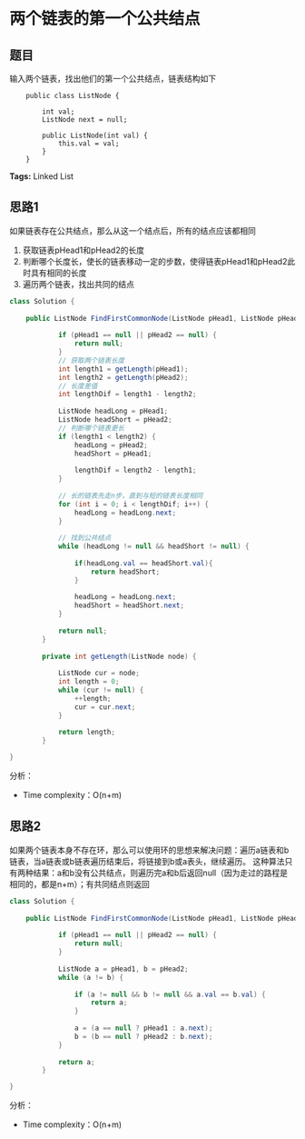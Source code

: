 # 两个链表的第一个公共结点

## 题目

输入两个链表，找出他们的第一个公共结点，链表结构如下
```
	public class ListNode {

    	int val;
    	ListNode next = null;

    	public ListNode(int val) {
        	this.val = val;
    	}
	}
```

**Tags:** Linked List

## 思路1 
如果链表存在公共结点，那么从这一个结点后，所有的结点应该都相同
1. 获取链表pHead1和pHead2的长度
2. 判断哪个长度长，使长的链表移动一定的步数，使得链表pHead1和pHead2此时具有相同的长度
3. 遍历两个链表，找出共同的结点

```java
class Solution { 
  
 	public ListNode FindFirstCommonNode(ListNode pHead1, ListNode pHead2) {
    
            if (pHead1 == null || pHead2 == null) {
                return null;
            }
            // 获取两个链表长度
            int length1 = getLength(pHead1);
            int length2 = getLength(pHead2);
            // 长度差值
            int lengthDif = length1 - length2;
    
            ListNode headLong = pHead1;
            ListNode headShort = pHead2;
            // 判断哪个链表更长
            if (length1 < length2) {
                headLong = pHead2;
                headShort = pHead1;
    
                lengthDif = length2 - length1;
            }
    
            // 长的链表先走n步，直到与短的链表长度相同
            for (int i = 0; i < lengthDif; i++) {
                headLong = headLong.next;
            }
    
            // 找到公共结点
            while (headLong != null && headShort != null) {
    
                if(headLong.val == headShort.val){
                    return headShort;
                }
    
                headLong = headLong.next;
                headShort = headShort.next;
            }
    
            return null;
        }
    
        private int getLength(ListNode node) {
    
            ListNode cur = node;
            int length = 0;
            while (cur != null) {
                ++length;
                cur = cur.next;
            }
    
            return length;
        }

}
```
分析：

- Time complexity：O(n+m)

## 思路2 
如果两个链表本身不存在环，那么可以使用环的思想来解决问题：遍历a链表和b链表，当a链表或b链表遍历结束后，将链接到b或a表头，继续遍历。
这种算法只有两种结果：a和b没有公共结点，则遍历完a和b后返回null（因为走过的路程是相同的，都是n+m）；有共同结点则返回

```java
class Solution { 
  
 	public ListNode FindFirstCommonNode(ListNode pHead1, ListNode pHead2) {
    
            if (pHead1 == null || pHead2 == null) {
                return null;
            }
    
            ListNode a = pHead1, b = pHead2;
            while (a != b) {
    
                if (a != null && b != null && a.val == b.val) {
                    return a;
                }
    
                a = (a == null ? pHead1 : a.next);
                b = (b == null ? pHead2 : b.next);
            }
    
            return a;
        }

}
```
分析：

- Time complexity：O(n+m)